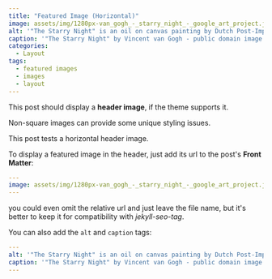 ```yaml
---
title: "Featured Image (Horizontal)"
image: assets/img/1280px-van_gogh_-_starry_night_-_google_art_project.jpg
alt: '"The Starry Night" is an oil on canvas painting by Dutch Post-Impressionist painter Vincent van Gogh. Painted in June 1889, it depicts the view from the east-facing window of his asylum room at Saint-Rémy-de-Provence, just before sunrise, with the addition of an imaginary village.' 
caption: '"The Starry Night" by Vincent van Gogh - public domain image'
categories:
  - Layout
tags:
  - featured images
  - images
  - layout
---
```


This post should display a **header image**, if the theme supports it.

Non-square images can provide some unique styling issues. 

This post tests a horizontal header image.

<!--more-->

To display a featured image in the header, just add its url to the post's **Front Matter**: 

```yaml
---
image: assets/img/1280px-van_gogh_-_starry_night_-_google_art_project.jpg
---
```
you could even omit the relative url and just leave the file name, but it's better
to keep it for compatibility with *jekyll-seo-tag*.

You can also add the `alt` and `caption` tags: 

```yaml
---
alt: '"The Starry Night" is an oil on canvas painting by Dutch Post-Impressionist painter Vincent van Gogh. Painted in June 1889, it depicts the view from the east-facing window of his asylum room at Saint-Rémy-de-Provence, just before sunrise, with the addition of an imaginary village.' 
caption: '"The Starry Night" by Vincent van Gogh - public domain image' 
---
```
